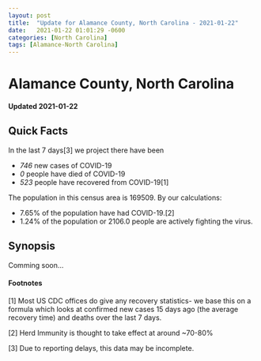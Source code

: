 ```yaml
---
layout: post
title:  "Update for Alamance County, North Carolina - 2021-01-22"
date:   2021-01-22 01:01:29 -0600
categories: [North Carolina]
tags: [Alamance-North Carolina]
---
```


# Alamance County, North Carolina
#### Updated 2021-01-22

## Quick Facts

In the last 7 days[3] we project there have been
- *746* new cases of COVID-19
- *0* people have died of COVID-19
- *523* people have recovered from COVID-19[1]

The population in this census area is 169509. By our calculations:
- 7.65% of the population have had COVID-19.[2]
- 1.24% of the population or 2106.0 people are actively fighting the virus.

## Synopsis

Comming soon...


#### Footnotes

[1] Most US CDC offices do give any recovery statistics- we base this on a formula which looks at confirmed new cases
15 days ago (the average recovery time) and deaths over the last 7 days.

[2] Herd Immunity is thought to take effect at around ~70-80%

[3] Due to reporting delays, this data may be incomplete.
 
    